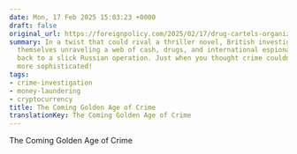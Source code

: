 ```yaml
---
date: Mon, 17 Feb 2025 15:03:23 +0000
draft: false
original_url: https://foreignpolicy.com/2025/02/17/drug-cartels-organized-crime-mafia-cybercrime-money-laundering-corruption-smuggling/
summary: In a twist that could rival a thriller novel, British investigators found
  themselves unraveling a web of cash, drugs, and international espionage, all leading
  back to a slick Russian operation. Just when you thought crime couldn't get any
  more sophisticated!
tags:
- crime-investigation
- money-laundering
- cryptocurrency
title: The Coming Golden Age of Crime
translationKey: The Coming Golden Age of Crime
---
```


The Coming Golden Age of Crime